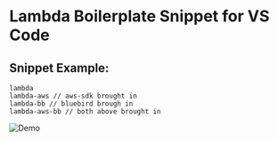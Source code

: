 # Lambda Boilerplate Snippet for VS Code

## Snippet Example:
```
lambda
lambda-aws // aws-sdk brought in
lambda-bb // bluebird brough in
lambda-aws-bb // both above brought in
```
![Demo](http://cloud.loganarnett.com/3C3f2t1y1D33/Screen%20Recording%202017-01-11%20at%2004.57%20PM.gif)
